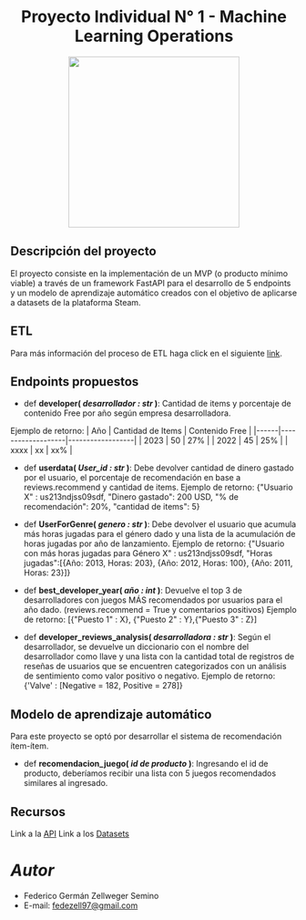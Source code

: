 # <center>Proyecto Individual N° 1 - Machine Learning Operations</center>
<p align="center">
<img src="https://user-images.githubusercontent.com/67664604/217914153-1eb00e25-ac08-4dfa-aaf8-53c09038f082.png"  height=300>
</p>

## **Descripción del proyecto**
El proyecto consiste en la implementación de un MVP (o producto mínimo viable) a través de un framework FastAPI para el desarrollo de 5 endpoints y un modelo de aprendizaje automático creados con el objetivo de aplicarse a datasets de la plataforma Steam.

## **ETL**
Para más información del proceso de ETL haga click en el siguiente [link](https://github.com/FedeZell/PI-MLOps/tree/main/ETL-EDA).

## **Endpoints propuestos**

+ def **developer( *desarrollador : str* )**:
    Cantidad de items y porcentaje de contenido Free por año según empresa desarrolladora.
  
Ejemplo de retorno:
| Año  | Cantidad de Items | Contenido Free  |
|------|-------------------|------------------|
| 2023 | 50                | 27%              |
| 2022 | 45                | 25%              |
| xxxx | xx                | xx%              |


+ def **userdata( *User_id : str* )**:
    Debe devolver cantidad de dinero gastado por el usuario, el porcentaje de recomendación en base a reviews.recommend y cantidad de items.
Ejemplo de retorno: {"Usuario X" : us213ndjss09sdf, "Dinero gastado": 200 USD, "% de recomendación": 20%, "cantidad de items": 5}

+ def **UserForGenre( *genero : str* )**:
    Debe devolver el usuario que acumula más horas jugadas para el género dado y una lista de la acumulación de horas jugadas por año de lanzamiento.
Ejemplo de retorno: {"Usuario con más horas jugadas para Género X" : us213ndjss09sdf,
			     "Horas jugadas":[{Año: 2013, Horas: 203}, {Año: 2012, Horas: 100}, {Año: 2011, Horas: 23}]}
	
+ def **best_developer_year( *año : int* )**:
   Devuelve el top 3 de desarrolladores con juegos MÁS recomendados por usuarios para el año dado. (reviews.recommend = True y comentarios positivos)
Ejemplo de retorno: [{"Puesto 1" : X}, {"Puesto 2" : Y},{"Puesto 3" : Z}]

+ def **developer_reviews_analysis( *desarrolladora : str* )**:
    Según el desarrollador, se devuelve un diccionario con el nombre del desarrollador como llave y una lista con la cantidad total 
    de registros de reseñas de usuarios que se encuentren categorizados con un análisis de sentimiento como valor positivo o negativo. 
Ejemplo de retorno: {'Valve' : [Negative = 182, Positive = 278]}

## **Modelo de aprendizaje automático**

Para este proyecto se optó por desarrollar el sistema de recomendación ítem-ítem.

+ def **recomendacion_juego( *id de producto* )**:
    Ingresando el id de producto, deberíamos recibir una lista con 5 juegos recomendados similares al ingresado.
  
## **Recursos**
Link a la [API](https://pi-mlops-djwn.onrender.com/docs)
Link a los [Datasets](https://github.com/FedeZell/PI-MLOps/tree/main/Datasets/Procesado)

# _Autor_
- Federico Germán Zellweger Semino
- E-mail: fedezell97@gmail.com
